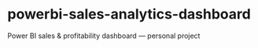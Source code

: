 # powerbi-sales-analytics-dashboard
Power BI sales &amp; profitability dashboard — personal project
